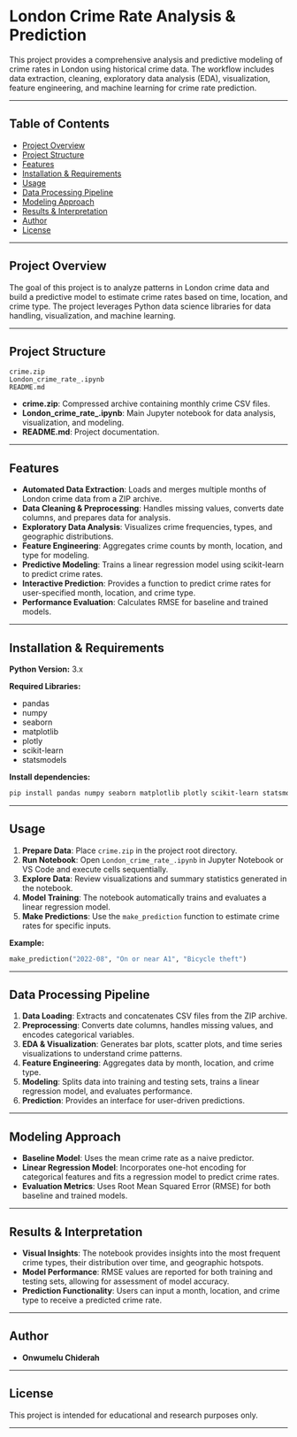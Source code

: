 # London Crime Rate Analysis & Prediction

This project provides a comprehensive analysis and predictive modeling of crime rates in London using historical crime data. The workflow includes data extraction, cleaning, exploratory data analysis (EDA), visualization, feature engineering, and machine learning for crime rate prediction.

---

## Table of Contents

- [Project Overview](#project-overview)
- [Project Structure](#project-structure)
- [Features](#features)
- [Installation & Requirements](#installation--requirements)
- [Usage](#usage)
- [Data Processing Pipeline](#data-processing-pipeline)
- [Modeling Approach](#modeling-approach)
- [Results & Interpretation](#results--interpretation)
- [Author](#author)
- [License](#license)

---

## Project Overview

The goal of this project is to analyze patterns in London crime data and build a predictive model to estimate crime rates based on time, location, and crime type. The project leverages Python data science libraries for data handling, visualization, and machine learning.

---

## Project Structure

```
crime.zip
London_crime_rate_.ipynb
README.md
```

- **crime.zip**: Compressed archive containing monthly crime CSV files.
- **London_crime_rate_.ipynb**: Main Jupyter notebook for data analysis, visualization, and modeling.
- **README.md**: Project documentation.

---

## Features

- **Automated Data Extraction**: Loads and merges multiple months of London crime data from a ZIP archive.
- **Data Cleaning & Preprocessing**: Handles missing values, converts date columns, and prepares data for analysis.
- **Exploratory Data Analysis**: Visualizes crime frequencies, types, and geographic distributions.
- **Feature Engineering**: Aggregates crime counts by month, location, and type for modeling.
- **Predictive Modeling**: Trains a linear regression model using scikit-learn to predict crime rates.
- **Interactive Prediction**: Provides a function to predict crime rates for user-specified month, location, and crime type.
- **Performance Evaluation**: Calculates RMSE for baseline and trained models.

---

## Installation & Requirements

**Python Version:** 3.x

**Required Libraries:**
- pandas
- numpy
- seaborn
- matplotlib
- plotly
- scikit-learn
- statsmodels

**Install dependencies:**
```sh
pip install pandas numpy seaborn matplotlib plotly scikit-learn statsmodels
```

---

## Usage

1. **Prepare Data**: Place `crime.zip` in the project root directory.
2. **Run Notebook**: Open `London_crime_rate_.ipynb` in Jupyter Notebook or VS Code and execute cells sequentially.
3. **Explore Data**: Review visualizations and summary statistics generated in the notebook.
4. **Model Training**: The notebook automatically trains and evaluates a linear regression model.
5. **Make Predictions**: Use the `make_prediction` function to estimate crime rates for specific inputs.

**Example:**
```python
make_prediction("2022-08", "On or near A1", "Bicycle theft")
```

---

## Data Processing Pipeline

1. **Data Loading**: Extracts and concatenates CSV files from the ZIP archive.
2. **Preprocessing**: Converts date columns, handles missing values, and encodes categorical variables.
3. **EDA & Visualization**: Generates bar plots, scatter plots, and time series visualizations to understand crime patterns.
4. **Feature Engineering**: Aggregates data by month, location, and crime type.
5. **Modeling**: Splits data into training and testing sets, trains a linear regression model, and evaluates performance.
6. **Prediction**: Provides an interface for user-driven predictions.

---

## Modeling Approach

- **Baseline Model**: Uses the mean crime rate as a naive predictor.
- **Linear Regression Model**: Incorporates one-hot encoding for categorical features and fits a regression model to predict crime rates.
- **Evaluation Metrics**: Uses Root Mean Squared Error (RMSE) for both baseline and trained models.

---

## Results & Interpretation

- **Visual Insights**: The notebook provides insights into the most frequent crime types, their distribution over time, and geographic hotspots.
- **Model Performance**: RMSE values are reported for both training and testing sets, allowing for assessment of model accuracy.
- **Prediction Functionality**: Users can input a month, location, and crime type to receive a predicted crime rate.

---

## Author

- **Onwumelu Chiderah**

---

## License

This project is intended for educational and research purposes only.

---